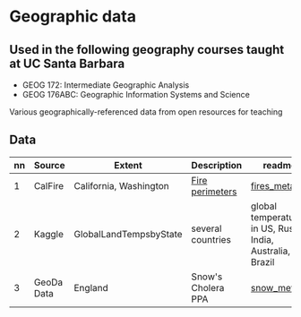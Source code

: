 # Geographic data 

## Used in the following geography courses taught at UC Santa Barbara

* GEOG 172: Intermediate Geographic Analysis 
* GEOG 176ABC: Geographic Information Systems and Science

Various geographically-referenced data from open resources for teaching

## Data 

|nn|Source|Extent|Description|readme|
|---|---|---|---|---|
|1|CalFire|California, Washington|[Fire perimeters](fires.zip)|[fires_meta.txt](fires_meta.txt)|
|2|Kaggle|GlobalLandTempsbyState|several countries|global temperature in US, Russia, India, Australia, Brazil|[file](GlobalLandTemperaturesByState.zip)|
|3|GeoDa Data|England|Snow's Cholera PPA|[snow_meta](snow_meta.txt)|
